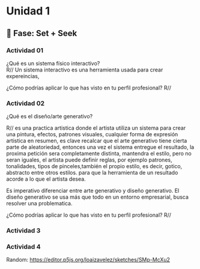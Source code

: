 # Unidad 1

## 🔎 Fase: Set + Seek
### Actividad 01
¿Qué es un sistema físico interactivo?  
R// Un sistema interactivo es una herramienta usada para crear expereincias,

¿Cómo podrías aplicar lo que has visto en tu perfil profesional?
R//

### Actividad 02
¿Qué es el diseño/arte generativo?

R// es una practica artistica donde el artista utiliza 
un sistema para crear una pintura, efectos, patrones visuales, cualquier forma de expresión artistica en resumen, es clave recalcar que el arte generativo tiene 
cierta parte de aleatoriedad, entonces una vez el sistema entregue el resultado, la proxima petición sera completamente distinta, mantendra el estilo, pero no seran iguales, el artista puede definir reglas, por ejemplo patrones, tonalidades, tipos de pinceles,también el propio estilo, es decir, gotico, abstracto entre otros estilos. para que la herramienta de un resultado acorde a lo que el artista desea.

Es imperativo diferenciar entre arte generativo y diseño generativo. El diseño generativo se usa más que todo en un entorno empresarial, busca resolver una problematica.


¿Cómo podrías aplicar lo que has visto en tu perfil profesional?
R//


### Actividad 3





### Actividad 4
Random: https://editor.p5js.org/loaizavelez/sketches/SMp-McXu2

